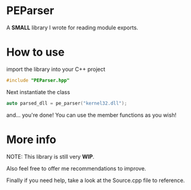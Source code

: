 # PEParser
A **SMALL** library I wrote for reading module exports.

# How to use
import the library into your C++ project

```c++
#include "PEParser.hpp"
```

Next instantiate the class
```c++
auto parsed_dll = pe_parser("kernel32.dll");
```
and... you're done!
You can use the member functions as you wish!

# More info
NOTE: This library is still very **WIP**.

Also feel free to offer me recommendations to improve.

Finally if you need help, take a look at the Source.cpp file to reference.
